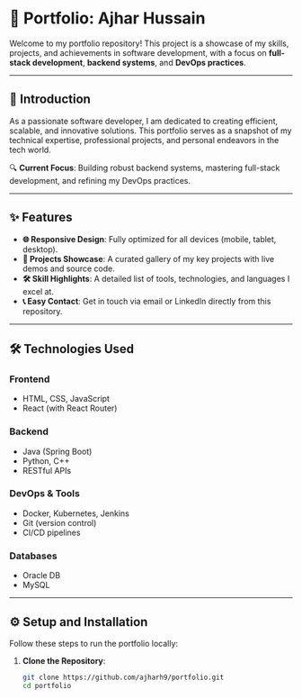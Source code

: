 # 🌟 Portfolio: Ajhar Hussain

Welcome to my portfolio repository! This project is a showcase of my skills, projects, and achievements in software development, with a focus on **full-stack development**, **backend systems**, and **DevOps practices**.

---

## 🚀 Introduction

As a passionate software developer, I am dedicated to creating efficient, scalable, and innovative solutions. This portfolio serves as a snapshot of my technical expertise, professional projects, and personal endeavors in the tech world.

🔍 **Current Focus**: Building robust backend systems, mastering full-stack development, and refining my DevOps practices.

---

## ✨ Features

- **🌐 Responsive Design**: Fully optimized for all devices (mobile, tablet, desktop).
- **📁 Projects Showcase**: A curated gallery of my key projects with live demos and source code.
- **🛠️ Skill Highlights**: A detailed list of tools, technologies, and languages I excel at.
- **📞 Easy Contact**: Get in touch via email or LinkedIn directly from this repository.

---

## 🛠️ Technologies Used

### **Frontend**
- HTML, CSS, JavaScript
- React (with React Router)

### **Backend**
- Java (Spring Boot)
- Python, C++
- RESTful APIs

### **DevOps & Tools**
- Docker, Kubernetes, Jenkins
- Git (version control)
- CI/CD pipelines

### **Databases**
- Oracle DB
- MySQL

---

## ⚙️ Setup and Installation

Follow these steps to run the portfolio locally:

1. **Clone the Repository**:
   ```bash
   git clone https://github.com/ajharh9/portfolio.git
   cd portfolio